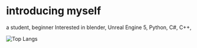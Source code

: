# introducing myself

a student, beginner
Interested in 
blender,
Unreal Engine 5, 
Python, 
C#,
C++, 

![Top Langs](https://github-readme-stats.vercel.app/api/top-langs/?username=Lmucil&layout=compact)

